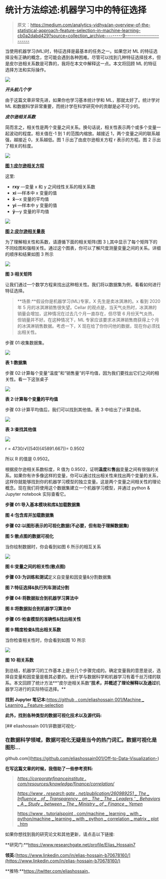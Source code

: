 # 统计方法综述:机器学习中的特征选择

> 原文：<https://medium.com/analytics-vidhya/an-overview-of-the-statistical-approach-feature-selection-in-machine-learning-cb0a2dabd429?source=collection_archive---------9----------------------->

当使用机器学习(ML)时，特征选择是最基本的任务之一。如果您对 ML 的特征选择没有正确的概念，您可能会遇到各种困难。尽管可以找到几种特征选择技术，但是皮尔逊相关系数是可靠的，我将在本文中解释这一点。本文将回顾 ML 的特征选择方法和实际操作。

![](img/e84920e4d9d7f181214f86db1e9785aa.png)

***开头前几个字***

由于这篇文章非常先进，如果你也学习基本统计学和 ML，那就太好了。统计学对 ML 和数据科学非常重要，而统计学在科学研究中的贡献是必不可少的。

***皮尔逊相关系数***

简而言之，相关性是两个变量之间关系。换句话说，相关性表示两个或多个变量一起波动的程度。相关值在-1 到 1 的范围内缩放。越接近 1，两个变量之间的联系越强，越接近 0，关系越低。图 1 示出了由皮尔逊相关方程 r 表示的方程。图 2 示出了相关的标度。

![](img/1f744514b5ecb1de6cfeefb0c698cd9c.png)

[**图 1:皮尔逊相关方程**](https://corporatefinanceinstitute.com/resources/knowledge/finance/correlation/)

这里:

*   **rxy** —变量 x 和 y 之间线性关系的相关系数
*   **xi** —样本中 x 变量的值
*   **x̅**—x 变量的平均值
*   **yi** —样本中 y 变量的值
*   **ȳ**—y 变量的平均值

![](img/c29159f7496ad2aa5a46437ee2dbe360.png)

[**图 2:皮尔逊相关量表**](https://www.researchgate.net/publication/260989251_The_Influence_of_Transparency_on_the_Leaders%27_Behaviors_A_Study_among_the_Leaders_of_the_Ministry_of_Finance_Yemen/figures?lo=1)

为了理解相关性和系数，请遵循下面的相关矩阵(图 3 ),其中显示了每个矩阵下的不同绘图和强相关性。通过这个图表，你可以了解尺度测量变量之间的关系。详细的顺序和结果如图 3 所示

![](img/c6c8d3c52e04cbb148924f3fca127597.png)

**图 3:相关矩阵**

让我们通过一个数学方程来找出这种相关性。我们将以数据集为例，看看如何进行特征选择。

> **场景:**假设你是机器学习(ML)专家，X 先生是卖冰淇淋的。x 看到 2020 年 5 月的冰淇淋销售很失望。Cellar 的观点是，当天气炎热时，冰淇淋的销量会增加，这种情况在过去几个月一直存在，但尽管 6 月份天气炎热，但销量并不好。在这种情况下，ML 专家应该要求冰淇淋销售商获得上个月的冰淇淋销售数据。考虑一下，X 现在给了你你问他的数据，现在你必须找出相关性。

步骤 01:收集数据集。

![](img/f0d356380f0851cbcb3d90a43d28eb31.png)

**表 1:数据集**

步骤 02:计算每个变量“温度”和“销售量”的平均值，因为我们要找出它们之间的相关性。看一下这张桌子

![](img/864a7bf7e73bdb49d150d4379814faef.png)

**表 2:计算每个变量的平均值**

步骤 03:计算平均值后，我们可以找到其他值。表 3 中给出了计算总结。

![](img/d7f4aab5647e78c09e16978b29593620.png)

**表 3:查找其他值**

![](img/1f744514b5ecb1de6cfeefb0c698cd9c.png)

r = 4730/√((540)(45891.667))= 0.9502

所以 R 的值是 0.9502。

根据皮尔逊相关系数标度，R 值为 0.9502，证明**温度**和**售出**变量之间有很强的关系。如果你有许多像这样的变量，你可以通过找出相关性来找出两个变量的关系，这样你就能够找到你的机器学习模型的独立变量。这是两个变量之间相关性的理论概念。现在我们将使用这个数据集建立一个机器学习模型，并通过 python & Jupyter notebook 实际查看它。

**步骤 01:导入基本模块和库&加载数据集**

**图 4:包含库并加载数据集**

**步骤 02:以图形表示的可视化数据(不必要，但有助于理解数据集)**

**图 5:散点图的数据可视化**

当你绘制数据时，你会看到如图 6 所示的相互关系

![](img/051c00f936c0ca5cb31a01225c058abe.png)

**图 6:变量之间的相关性(散点图)**

**步骤 03:为训练和测试**定义自变量和因变量&分割数据集

**图 7:特征选择&执行列车测试分割**

**步骤 04:将数据拟合到机器学习算法中**

**图 8:将数据拟合到机器学习算法中**

**步骤 05:检查模型的准确性&找出相关性**

**图 9:精度检查&找出相关系数**

当你检查相关性时，你会看到如图 10 所示

![](img/20ed3c44ce640324bb9c959db249a19d.png)

**图 10 相关系数**

到总结，机器学习的工作基本上是分几个步骤完成的。确定变量我的意思是说，选择自变量和因变量是极其必要的。统计学与数据科学和机器学习有着千丝万缕的联系。本文回顾了统计方法**“皮尔逊相关系数”**技术，并概述了理论解释以及通过**机器学习进行的实际特征选择。**

**找到 Jupyter 笔记本:**[https://github . com/eliashossain 001/Machine _ Learning _ Feature-selection](https://github.com/eliashossain001/Machine_Learning_Feature-selection)

**此外，找到各种类型的数据可视化技术以及源代码:**

[](https://github.com/eliashossain001/Off-to-Data-Visualization-) [## eliashossain 001/非数据可视化-

### 在数据科学领域，数据可视化无疑是当今的热门词汇。数据可视化是图形…

github.com](https://github.com/eliashossain001/Off-to-Data-Visualization-) 

**在写这篇文章的时候，我借助了一些参考资料:**

> [*https://corporatefinanceinstitute . com/resources/knowledge/finance/correlation/*](https://corporatefinanceinstitute.com/resources/knowledge/finance/correlation/)
> 
> [*https://www . research gate . net/publication/260989251 _ The _ Influence _ of _ Transparency _ on _ The _ The _ Leaders ' _ Behaviors _ A _ Study _ between _ The _ Ministry _ of _ Finance _ Yemen*](https://www.researchgate.net/publication/260989251_The_Influence_of_Transparency_on_the_Leaders'_Behaviors_A_Study_among_the_Leaders_of_the_Ministry_of_Finance_Yemen)
> 
> [https://www . tutorialspoint . com/machine _ learning _ with _ python/machine _ learning _ with _ python _ correlation _ matrix _ plot . htm](https://www.tutorialspoint.com/machine_learning_with_python/machine_learning_with_python_correlation_matrix_plot.htm)

如果你想找到我的研究论文和其他更新，请点击以下链接:

**研究门:**https://www.researchgate.net/profile/Elias_Hossain7

**领英:**[https://www.linkedin.com/in/elias-hossain-b70678160/](https://www.linkedin.com/in/elias-hossain-b70678160/)

**推特:**https://twitter.com/eliashossain_
